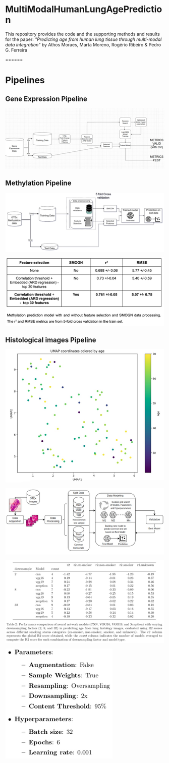# MultiModalHumanLungAgePrediction

This repository provides the code and the supporting methods and results for the paper:
_"Predicting age from human lung tissue through multi-modal data integration"_
by Athos Moraes, Marta Moreno, Rogério Ribeiro & Pedro G. Ferreira


======
# Pipelines

## Gene Expression Pipeline
![Gene Expression Pipeline](https://github.com/PedroGFerreira/MultiModalHumanLungAgePrediction/blob/main/geneexpression_pipeline.jpg)

## Methylation Pipeline
![Methylation Pipeline](https://github.com/PedroGFerreira/MultiModalHumanLungAgePrediction/blob/main/methylation_pipeline.jpg)

![Feature Selection and SMOGN on Methylation data](https://github.com/PedroGFerreira/MultiModalHumanLungAgePrediction/blob/main/methylation_featsel_smogn.jpg)


## Histological images Pipeline
![UMAP based on the Haralick Features of 90 Lung samples](https://github.com/PedroGFerreira/MultiModalHumanLungAgePrediction/blob/main/HR_UMAP.jpg)


![Histological images Pipeline](https://github.com/PedroGFerreira/MultiModalHumanLungAgePrediction/blob/main/histological_pipeline.jpg)

![CNN optimal Parameters](https://github.com/PedroGFerreira/MultiModalHumanLungAgePrediction/blob/main/cnn_r2.jpg)

![CNN optimal Parameters](https://github.com/PedroGFerreira/MultiModalHumanLungAgePrediction/blob/main/CNN_parameters.jpg)




